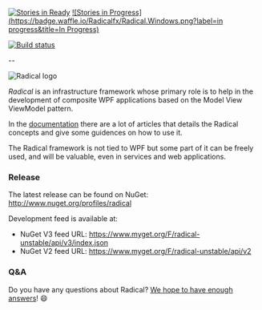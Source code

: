 [![Stories in Ready](https://badge.waffle.io/Radicalfx/Radical.Windows.png?label=ready&title=Ready)](http://waffle.io/Radicalfx/Radical.Windows)
[![Stories in Progress](https://badge.waffle.io/Radicalfx/Radical.Windows.png?label=in progress&title=In Progress)](http://waffle.io/Radicalfx/Radical.Windows)

[![Build status](https://ci.appveyor.com/api/projects/status/gq3sdtsc60vhiqtf?svg=true)](https://ci.appveyor.com/project/radical-bot/radical-windows)

--

![Radical logo](Radical.png)

*Radical* is an infrastructure framework whose primary role is to help in the development of composite WPF applications based on the Model View ViewModel pattern.

In the [documentation](http://docs.radicalframework.com/) there are a lot of articles that details the Radical concepts and give some guidences on how to use it.

The Radical framework is not tied to WPF but some part of it can be freely used, and will be valuable, even in services and web applications.

### Release

The latest release can be found on NuGet: http://www.nuget.org/profiles/radical

Development feed is available at: 
* NuGet V3 feed URL: https://www.myget.org/F/radical-unstable/api/v3/index.json
* NuGet V2 feed URL: https://www.myget.org/F/radical-unstable/api/v2

### Q&A

Do you have any questions about Radical? [We hope to have enough answers](https://groups.google.com/forum/#!forum/radical-mvvm-framework)! :smile:
